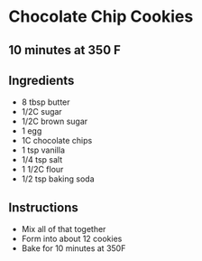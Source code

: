 # Chocolate Chip Cookies
## 10 minutes at 350 F
## Ingredients
- 8 tbsp butter
- 1/2C sugar
- 1/2C brown sugar
- 1 egg
- 1C chocolate chips
- 1 tsp vanilla
- 1/4 tsp salt
- 1 1/2C flour
- 1/2 tsp baking soda

## Instructions
- Mix all of that together
- Form into about 12 cookies
- Bake for 10 minutes at 350F
